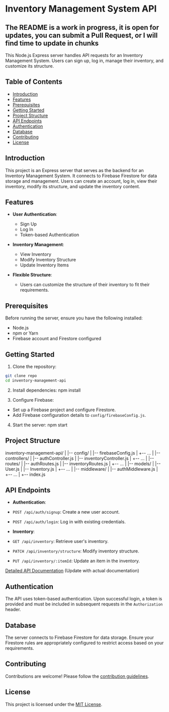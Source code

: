 # Inventory Management System API


## The README is a work in progress, it is open for updates, you can submit a Pull Request, or I will find time to update in chunks
This Node.js Express server handles API requests for an Inventory Management System. Users can sign up, log in, manage their inventory, and customize its structure.

## Table of Contents

- [Introduction](#introduction)
- [Features](#features)
- [Prerequisites](#prerequisites)
- [Getting Started](#getting-started)
- [Project Structure](#project-structure)
- [API Endpoints](#api-endpoints)
- [Authentication](#authentication)
- [Database](#database)
- [Contributing](#contributing)
- [License](#license)


## Introduction

This project is an Express server that serves as the backend for an Inventory Management System. It connects to Firebase Firestore for data storage and management. Users can create an account, log in, view their inventory, modify its structure, and update the inventory content.

## Features

- **User Authentication**:
  - Sign Up
  - Log In
  - Token-based Authentication

- **Inventory Management**:
  - View Inventory
  - Modify Inventory Structure
  - Update Inventory Items

- **Flexible Structure**:
  - Users can customize the structure of their inventory to fit their requirements.

## Prerequisites

Before running the server, ensure you have the following installed:

- Node.js
- npm or Yarn
- Firebase account and Firestore configured

## Getting Started

1. Clone the repository:
```bash
git clone repo
cd inventory-management-api
```


2. Install dependencies:
npm install



3. Configure Firebase:
- Set up a Firebase project and configure Firestore.
- Add Firebase configuration details to `config/firebaseConfig.js`.

4. Start the server:
npm start

## Project Structure

inventory-management-api/
|
|-- config/
|   |-- firebaseConfig.js
|   +-- ...
|
|-- controllers/
|   |-- authController.js
|   |-- inventoryController.js
|   +-- ...
|
|-- routes/
|   |-- authRoutes.js
|   |-- inventoryRoutes.js
|   +-- ...
|
|-- models/
|   |-- User.js
|   |-- Inventory.js
|   +-- ...
|
|-- middleware/
|   |-- authMiddleware.js
|   +-- ...
|
+-- index.js

## API Endpoints

- **Authentication**:
- `POST /api/auth/signup`: Create a new user account.
- `POST /api/auth/login`: Log in with existing credentials.

- **Inventory**:
- `GET /api/inventory`: Retrieve user's inventory.
- `PATCH /api/inventory/structure`: Modify inventory structure.
- `PUT /api/inventory/:itemId`: Update an item in the inventory.

[Detailed API Documentation](#) (Update with actual documentation)

## Authentication

The API uses token-based authentication. Upon successful login, a token is provided and must be included in subsequent requests in the `Authorization` header.

## Database

The server connects to Firebase Firestore for data storage. Ensure your Firestore rules are appropriately configured to restrict access based on your requirements.

## Contributing

Contributions are welcome! Please follow the [contribution guidelines](CONTRIBUTING.md).

## License

This project is licensed under the [MIT License](LICENSE).
